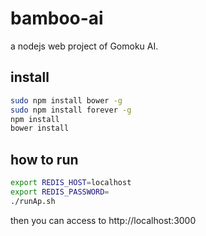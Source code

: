 # bamboo-ai

a nodejs web project of Gomoku AI.

## install

````sh
sudo npm install bower -g
sudo npm install forever -g
npm install
bower install
````

## how to run
````sh
export REDIS_HOST=localhost
export REDIS_PASSWORD=
./runAp.sh
````
then you can access to http://localhost:3000
